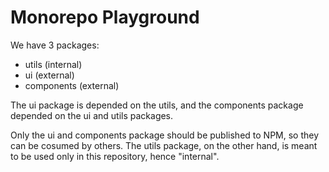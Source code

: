 # Monorepo Playground
We have 3 packages:
- utils (internal)
- ui (external)
- components (external)


The ui package is depended on the utils, and the components package depended on the ui and utils packages.

Only the ui and components package should be published to NPM, so they can be cosumed by others. The utils package, on the other hand, is meant to be used only in this repository, hence "internal".

